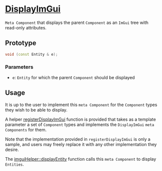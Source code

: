# [DisplayImGui](DisplayImGui.hpp)

`Meta Component` that displays the parent `Component` as an `ImGui` tree with read-only attributes.

## Prototype

```cpp
void (const Entity & e);
```

### Parameters

* `e`: `Entity` for which the parent `Component` should be displayed

## Usage

It is up to the user to implement this `meta Component` for the `Component` types they wish to be able to display.

A helper [registerDisplayImGui](../../helpers/meta/impl/registerDisplayImGui.md) function is provided that takes as a template parameter a set of `Component` types and implements the `DisplayImGui` `meta Components` for them.

Note that the implementation provided in `registerDisplayImGui` is only a sample, and users may freely replace it with any other implementation they desire.

The [imguiHelper::displayEntity](../../helpers/imguiHelper.md) function calls this `meta Component` to display `Entities`.
